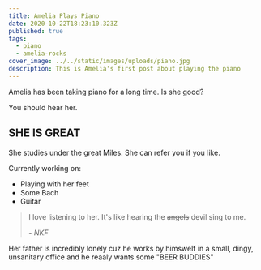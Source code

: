 ```yaml
---
title: Amelia Plays Piano
date: 2020-10-22T18:23:10.323Z
published: true
tags:
  - piano
  - amelia-rocks
cover_image: ../../static/images/uploads/piano.jpg
description: This is Amelia's first post about playing the piano
---
```

Amelia has been taking piano for a long time. Is she good?

You should hear her.

## SHE IS GREAT

She studies under the great Miles. She can refer you if you like.

Currently working on:
- Playing with her feet
- Some Bach
- Guitar

> I love listening to her.
> It's like hearing the ~~angels~~ devil sing to me. 
>
> \- _NKF_

Her father is incredibly lonely cuz he works by himswelf in a small, dingy, unsanitary office and he reaaly wants some "BEER BUDDIES"